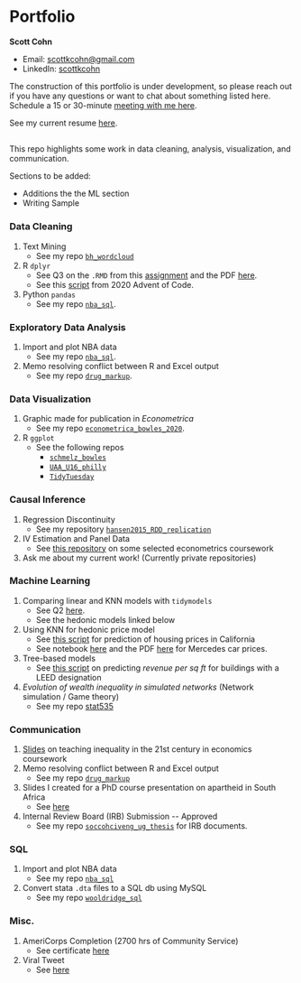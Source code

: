 # Portfolio
**Scott Cohn**

- Email: [scottkcohn@gmail.com](mailto:scottkcohn@gmail.com?subject=[GitHub]%20Portfolio)
- LinkedIn: [scottkcohn](https://www.linkedin.com/in/scottkcohn/)

The construction of this portfolio is under development, so please reach out if you have any questions or want to chat about something listed here. Schedule a 15 or 30-minute [meeting with me here](https://calendly.com/scottkcohn).

See my current resume [here](https://github.com/scottcohn97/Portfolio/blob/main/scottcohn_resume.pdf).

## 

This repo highlights some work in data cleaning, analysis, visualization, and communication.

Sections to be added:

- Additions the the ML section 
- Writing Sample 

### Data Cleaning

1. Text Mining
    - See my repo [`bh_wordcloud`](https://github.com/scottcohn97/bh_wordcloud)
2. R `dplyr`
    - See Q3 on the `.RMD` from this [assignment](https://github.com/scottcohn97/datamining_pset/blob/main/exercise01/ex01.Rmd) and the PDF [here](https://github.com/scottcohn97/datamining_pset/blob/main/exercise01/ex01.pdf).
    - See this [script](https://github.com/scottcohn97/advent2020/blob/main/advent2020_04.R) from 2020 Advent of Code.
3. Python `pandas`
    - See my repo [`nba_sql`](https://github.com/scottcohn97/nba_sql/blob/main/nba-sql.ipynb).


### Exploratory Data Analysis

1. Import and plot NBA data
    - See my repo [`nba_sql`](https://github.com/scottcohn97/nba_sql/blob/main/nba-sql.ipynb).
2. Memo resolving conflict between R and Excel output
    - See my repo [`drug_markup`](https://github.com/scottcohn97/drug_markup).

### Data Visualization

1. Graphic made for publication in *Econometrica*
    - See my repo [`econometrica_bowles_2020`](https://github.com/scottcohn97/econometrica_bowles_2020).
2. R `ggplot`
    - See the following repos
      + [`schmelz_bowles`](https://github.com/scottcohn97/schmelz_bowles/blob/main/bowles_schmelz.ipynb)
      + [`UAA_U16_philly`](https://github.com/scottcohn97/UAA_U16_philly)
      + [`TidyTuesday`](https://github.com/scottcohn97/TidyTuesday/tree/main/Oct_29_squirrels)
  
### Causal Inference

1. Regression Discontinuity
    - See my repository [`hansen2015_RDD_replication`](https://github.com/scottcohn97/hansen2015_RDD_replication/blob/main/Code/hansen_rdd.md)
2. IV Estimation and Panel Data
    - See [this repository](https://github.com/scottcohn97/econometrics_eco394m) on some selected econometrics coursework
4. Ask me about my current work! (Currently private repositories)
    
### Machine Learning

1. Comparing linear and KNN models with `tidymodels`
    - See Q2 [here](https://github.com/scottcohn97/datamining_pset/blob/main/exercise02/ex02.md).
    - See the hedonic models linked below
2. Using KNN for hedonic price model
    - See [this script](https://github.com/scottcohn97/datamining_pset/blob/main/exercise03/california_housing.R) for prediction of housing prices in California
    - See notebook [here](https://github.com/scottcohn97/datamining_pset/blob/main/exercise01/knn_price.ipynb) and the PDF [here](https://github.com/scottcohn97/datamining_pset/blob/main/exercise01/ex01.pdf) for Mercedes car prices. 
3. Tree-based models 
    - See [this script](https://github.com/scottcohn97/datamining_pset/blob/main/exercise03/greenbuildings.R) on predicting *revenue per sq ft* for buildings with a LEED designation
4. *Evolution of wealth inequality in simulated networks* (Network simulation / Game theory)
    - See my repo [stat535](https://github.com/scottcohn97/stat535)

### Communication

1. [Slides](https://slides.com/simondhalliday/teaching_inequality) on teaching inequality in the 21st century in economics coursework
3. Memo resolving conflict between R and Excel output
    - See my repo [`drug_markup`](https://github.com/scottcohn97/drug_markup)
4. Slides I created for a PhD course presentation on apartheid in South Africa
    - See [here](https://github.com/scottcohn97/ec700/blob/main/Ec700_SA_Labor_Slides.pdf)
5. Internal Review Board (IRB) Submission -- Approved
    - See my repo [`soccohciveng_ug_thesis`](https://github.com/scottcohn97/soccohciveng_ug_thesis/tree/master/Appendix) for IRB documents.

### SQL

1. Import and plot NBA data
    - See my repo [`nba_sql`](https://github.com/scottcohn97/nba_sql/blob/main/nba-sql.ipynb)
2. Convert stata `.dta` files to a SQL db using MySQL
    - See my repo [`wooldridge_sql`](https://github.com/scottcohn97/wooldridge_sql)
 
### Misc.

1. AmeriCorps Completion (2700 hrs of Community Service)
    - See certificate [here](https://github.com/scottcohn97/AmeriCorpsCert/blob/main/AmeriCorpsCertificiate.pdf)
2. Viral Tweet
    - See [here](https://twitter.com/ScottCohn97/status/1309705217458479104?s=20)
